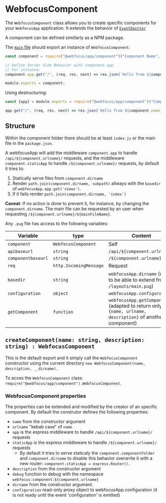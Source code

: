 # WebfocusComponent

The `WebfocusComponent` class allows you to create specific components for your `WebfocusApp` application.
It extends the behavior of [`EventEmitter`](https://nodejs.org/api/events.html#events_class_eventemitter)

A component can be defined simillarly as a NPM package. 

The [`main` file](https://docs.npmjs.com/cli/v7/configuring-npm/package-json#main) should export an instance of `WebfocusComponent`:

```javascript
const component = require("@webfocus/app/component")("Component Name", "Component Description");

// Define Server Side Behavior with component.app
// For instance: 
component.app.get("/", (req, res, next) => res.json(`Hello from ${component.name} API`))

module.exports = component;
```

Using destructuring:

```javascript
const {app} = module.exports = require("@webfocus/app/component")("Component Name", "Component Description");

app.get("/", (req, res, next) => res.json(`Hello from ${component.name} API`))
```

## Structure

Within the component folder there should be at least `index.js` or the main file in the `package.json`.

A webfocusApp will add the middleware `component.app` to handle `/api/${component.urlname}/` requests, and the middleware `component.staticApp` to handle `/${component.urlname}/` requests, by default it tries to:

 1. Statically serve files from `component.dirname`
 2. Render `path.join(component.dirname, subpath)` allways with the `basedir` of `webfocusApp.app.get('views')`.
   1. If it fails render `path.join(component.dirname, 'index')`

**Caveat**: If no action is done to prevent it, for instance, by changing the `component.dirname`. The main file can be requested by an user when requesting `/${component.urlname}/${mainFileName}`.

Any `.pug` file has access to the following variables:

Variable | type | Content
--- | --- | ---
`component` | `WebfocusComponent` | Self
`apibaseurl` | `string` | `/api/${component.urlname}/`
`componentbaseurl` | `string` | `/${component.urlname}/`
`req` | `http.IncomingMensage` | Request
`basedir` | `string` | `webfocusApp.dirname` (used to be able to extend from `/layouts/main.pug`)
`configuration` | `object` | `webfocusApp.configuration`
`getComponent` | `function` | `webfocusApp.getComponent` (adapted to return only `{name, urlname, description}` of another component)

## `createComponent(name: string, description: string) : WebfocusComponent`

This is the default export and it simply call the `WebfocusComponent` constructor using the current directory `new WebfocusComponent(name, description, __dirname)`.

To acces the `WebfocusComponent` class:  `require("@webfocus/app/component").WebfocusComponent`.

### WebfocusComponent properties

The properties can be extended and modified by the creator of an specific component. By default the construtor defines the following properties:

 - `name` from the constructor argument
 - `urlname` "kebab case" of `name`
 - `app` is the express middleware to handle `/api/${component.urlname}/` requests
 - `staticApp` is the express middleware to handle `/${component.urlname}/` requests
   - By default it tries to serve staticaly the `component.componentFolder` and `component.dirname` to disable this behavior overwrite it with a new router: `component.staticApp = express.Router()`.
 - `description` from the constructor argument
 - `debug` function to debug with the namespace `webfocus:component:${component.urlname}`
 - `dirname` from the constructor argument.
 - `configuration` read-only proxy object to webfocusApp.configuration (it is not ready until the event 'configuration' is emitted)